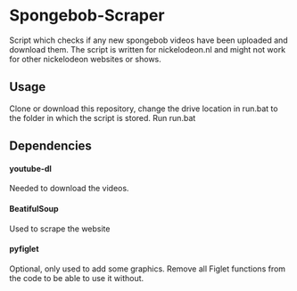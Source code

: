 # Spongebob-Scraper
Script which checks if any new spongebob videos have been uploaded and download them. 
The script is written for nickelodeon.nl and might not work for other nickelodeon websites or shows. 

## Usage 
Clone or download this repository, change the drive location in run.bat to the folder in which the script is stored.
Run run.bat

## Dependencies 
#### youtube-dl
Needed to download the videos.
#### BeatifulSoup
Used to scrape the website
#### pyfiglet 
Optional, only used to add some graphics.
Remove all Figlet functions from the code to be able to use it without.
